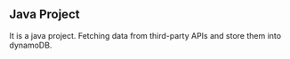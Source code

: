 ## Java Project

It is a java project.
Fetching data from third-party APIs and store them into dynamoDB.